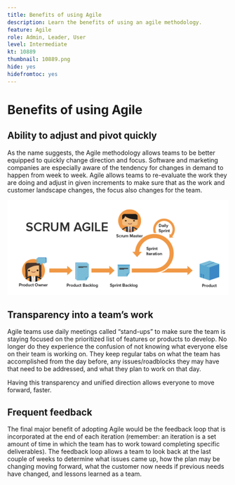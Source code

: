 ```yaml
---
title: Benefits of using Agile
description: Learn the benefits of using an agile methodology.
feature: Agile
role: Admin, Leader, User
level: Intermediate
kt: 10889
thumbnail: 10889.png
hide: yes
hidefromtoc: yes
---
```


# Benefits of using Agile

## Ability to adjust and pivot quickly 

As the name suggests, the Agile methodology allows teams to be better equipped to quickly change direction and focus. Software and marketing companies are especially aware of the tendency for changes in demand to happen from week to week. Agile allows teams to re-evaluate the work they are doing and adjust in given increments to make sure that as the work and customer landscape changes, the focus also changes for the team. 

![Agile work stream](assets/agile-work-stream.png)

## Transparency into a team’s work 

Agile teams use daily meetings called “stand-ups” to make sure the team is staying focused on the prioritized list of features or products to develop. No longer do they experience the confusion of not knowing what everyone else on their team is working on. They keep regular tabs on what the team has accomplished from the day before, any issues/roadblocks they may have that need to be addressed, and what they plan to work on that day. 

 

Having this transparency and unified direction allows everyone to move forward, faster. 

 

## Frequent feedback 

The final major benefit of adopting Agile would be the feedback loop that is incorporated at the end of each iteration (remember: an iteration is a set amount of time in which the team has to work toward completing specific deliverables). The feedback loop allows a team to look back at the last couple of weeks to determine what issues came up, how the plan may be changing moving forward, what the customer now needs if previous needs have changed, and lessons learned as a team. 

